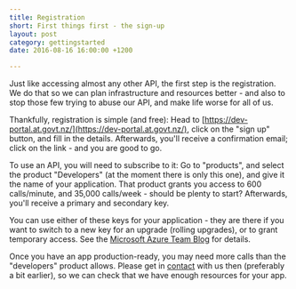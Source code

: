 ```yaml
---
title: Registration
short: First things first - the sign-up
layout: post
category: gettingstarted
date: 2016-08-16 16:00:00 +1200

---
```


Just like accessing almost any other API, the first step is the registration. We do that so we can plan infrastructure and resources better - and also to stop those few trying to abuse our API, and make life worse for all of us.

Thankfully, registration is simple (and free): Head to [https://dev-portal.at.govt.nz/](https://dev-portal.at.govt.nz/), click on the "sign up" button, and fill in the details. Afterwards, you'll receive a confirmation email; click on the link - and you are good to go.

To use an API, you will need to subscribe to it: Go to "products", and select the product "Developers" (at the moment there is only this one), and give it the name of your application. That product grants you access to 600 calls/minute, and 35,000 calls/week - should be plenty to start? Afterwards, you'll receive a primary and secondary key.

You can use either of these keys for your application - they are there if you want to switch to a new key for an upgrade (rolling upgrades), or to grant temporary access. See the [Microsoft Azure Team Blog](https://blogs.msdn.microsoft.com/mast/2013/11/06/why-does-an-azure-storage-account-have-two-access-keys/) for details.

Once you have an app production-ready, you may need more calls than the "developers" product allows. Please get in [contact]() with us then (preferably a bit earlier), so we can check that we have enough resources for your app.

